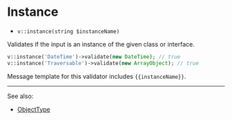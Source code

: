 # Instance

- `v::instance(string $instanceName)`

Validates if the input is an instance of the given class or interface.

```php
v::instance('DateTime')->validate(new DateTime); // true
v::instance('Traversable')->validate(new ArrayObject); // true
```

Message template for this validator includes `{{instanceName}}`.

***
See also:

  * [ObjectType](ObjectType.md)
